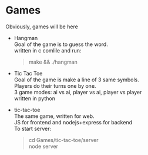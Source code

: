 # Games
Obviously, games will be here


* Hangman <br>
  Goal of the game is to guess the word. <br>
  written in c
  comlile and run:
  > make && ./hangman
  
* Tic Tac Toe <br>
  Goal of the game is make a line of 3 same symbols. <br>
  Players do their turns one by one. <br>
  3 game modes: ai vs ai, player vs ai, player vs player <br>
  written in python
  
* tic-tac-toe <br>
  The same game, written for web. <br>
  JS for frontend and nodejs+express for backend <br>
  To start server: <br>
  > cd Games/tic-tac-toe/server <br>
  > node server
  
